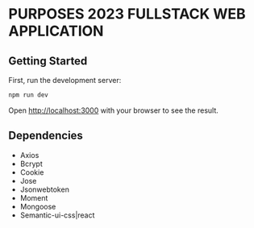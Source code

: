 # PURPOSES 2023 FULLSTACK WEB APPLICATION

## Getting Started

First, run the development server:

```bash
npm run dev
```

Open [http://localhost:3000](http://localhost:3000) with your browser to see the result.

## Dependencies

- Axios
- Bcrypt
- Cookie
- Jose
- Jsonwebtoken
- Moment
- Mongoose
- Semantic-ui-css|react